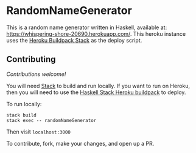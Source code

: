 # RandomNameGenerator

This is a random name generator written in Haskell, available at: https://whispering-shore-20690.herokuapp.com/. This heroku instance uses the [Heroku Buildpack Stack](https://github.com/mfine/heroku-buildpack-stack.git) as the deploy script.

## Contributing

*Contributions welcome!*

You will need [Stack](https://docs.haskellstack.org/en/stable/README/#how-to-install) to build and run locally. If you want to run on Heroku, then you will need to use the [Haskell Stack Heroku buildpack](https://github.com/mfine/heroku-buildpack-stack) to deploy.

To run locally: 

```
stack build
stack exec -- randomNameGenerator
```

Then visit `localhost:3000`

To contribute, fork, make your changes, and open up a PR.
